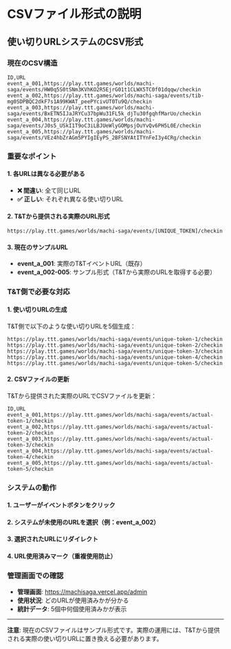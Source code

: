 # CSVファイル形式の説明

## 使い切りURLシステムのCSV形式

### 現在のCSV構造
```csv
ID,URL
event_a_001,https://play.ttt.games/worlds/machi-saga/events/HW0q5S0tSNm3KVhKO2R5EjrG01t1CLWX5TC0f01dqqw/checkin
event_a_002,https://play.ttt.games/worlds/machi-saga/events/tib-mg0SDPBQC2dkF7s1A99KWAT_peePYcivUT0Tu9Q/checkin
event_a_003,https://play.ttt.games/worlds/machi-saga/events/BxETN5IJaJRYCu37bpWu31FL5k_djTu30fgqhfMarUo/checkin
event_a_004,https://play.ttt.games/worlds/machi-saga/events/J0s5_USkI1T9oC3iLBJUeWlyGOMpsjOuYvQv6PH5L0E/checkin
event_a_005,https://play.ttt.games/worlds/machi-saga/events/VEz4hbZrAGm5PYIgIEyPS_2BFSNYAtITYnFeI3y4CRg/checkin
```

### 重要なポイント

#### 1. 各URLは異なる必要がある
- **❌ 間違い**: 全て同じURL
- **✅ 正しい**: それぞれ異なる使い切りURL

#### 2. T&Tから提供される実際のURL形式
```
https://play.ttt.games/worlds/machi-saga/events/[UNIQUE_TOKEN]/checkin
```

#### 3. 現在のサンプルURL
- **event_a_001**: 実際のT&TイベントURL（既存）
- **event_a_002-005**: サンプル形式（T&Tから実際のURLを取得する必要）

### T&T側で必要な対応

#### 1. 使い切りURLの生成
T&T側で以下のような使い切りURLを5個生成：
```
https://play.ttt.games/worlds/machi-saga/events/unique-token-1/checkin
https://play.ttt.games/worlds/machi-saga/events/unique-token-2/checkin
https://play.ttt.games/worlds/machi-saga/events/unique-token-3/checkin
https://play.ttt.games/worlds/machi-saga/events/unique-token-4/checkin
https://play.ttt.games/worlds/machi-saga/events/unique-token-5/checkin
```

#### 2. CSVファイルの更新
T&Tから提供された実際のURLでCSVファイルを更新：
```csv
ID,URL
event_a_001,https://play.ttt.games/worlds/machi-saga/events/actual-token-1/checkin
event_a_002,https://play.ttt.games/worlds/machi-saga/events/actual-token-2/checkin
event_a_003,https://play.ttt.games/worlds/machi-saga/events/actual-token-3/checkin
event_a_004,https://play.ttt.games/worlds/machi-saga/events/actual-token-4/checkin
event_a_005,https://play.ttt.games/worlds/machi-saga/events/actual-token-5/checkin
```

### システムの動作

#### 1. ユーザーがイベントボタンをクリック
#### 2. システムが未使用のURLを選択（例：event_a_002）
#### 3. 選択されたURLにリダイレクト
#### 4. URL使用済みマーク（重複使用防止）

### 管理画面での確認
- **管理画面**: https://machisaga.vercel.app/admin
- **使用状況**: どのURLが使用済みかが分かる
- **統計データ**: 5個中何個使用済みかが表示

---
**注意**: 現在のCSVファイルはサンプル形式です。実際の運用には、T&Tから提供される実際の使い切りURLに置き換える必要があります。
